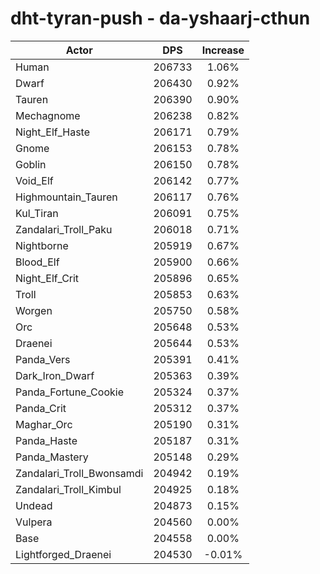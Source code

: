# dht-tyran-push - da-yshaarj-cthun
| Actor | DPS | Increase |
|---|:---:|:---:|
|Human|206733|1.06%|
|Dwarf|206430|0.92%|
|Tauren|206390|0.90%|
|Mechagnome|206238|0.82%|
|Night_Elf_Haste|206171|0.79%|
|Gnome|206153|0.78%|
|Goblin|206150|0.78%|
|Void_Elf|206142|0.77%|
|Highmountain_Tauren|206117|0.76%|
|Kul_Tiran|206091|0.75%|
|Zandalari_Troll_Paku|206018|0.71%|
|Nightborne|205919|0.67%|
|Blood_Elf|205900|0.66%|
|Night_Elf_Crit|205896|0.65%|
|Troll|205853|0.63%|
|Worgen|205750|0.58%|
|Orc|205648|0.53%|
|Draenei|205644|0.53%|
|Panda_Vers|205391|0.41%|
|Dark_Iron_Dwarf|205363|0.39%|
|Panda_Fortune_Cookie|205324|0.37%|
|Panda_Crit|205312|0.37%|
|Maghar_Orc|205190|0.31%|
|Panda_Haste|205187|0.31%|
|Panda_Mastery|205148|0.29%|
|Zandalari_Troll_Bwonsamdi|204942|0.19%|
|Zandalari_Troll_Kimbul|204925|0.18%|
|Undead|204873|0.15%|
|Vulpera|204560|0.00%|
|Base|204558|0.00%|
|Lightforged_Draenei|204530|-0.01%|
